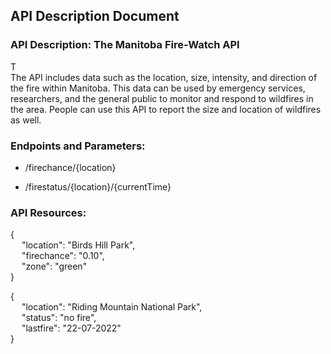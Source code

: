 ## API Description Document
### API Description: The Manitoba Fire-Watch API
T  
The API includes data such as the location, size, intensity, and direction of the fire within Manitoba. This data can be used by emergency services, researchers, and the general public to monitor and respond to wildfires in the area. People can use this API to report the size and location of wildfires as well.

### Endpoints and Parameters:
- /firechance/{location}

- /firestatus/{location}/{currentTime}

### API Resources:
{  
&emsp; "location": "Birds Hill Park",  
&emsp; "firechance": "0.10",  
&emsp; "zone": "green"  
}  
  
{  
&emsp; "location": "Riding Mountain National Park",  
&emsp; "status": "no fire",  
&emsp; "lastfire": "22-07-2022"  
}
